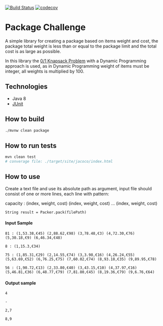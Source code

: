 [![Build Status](https://travis-ci.org/ghamilouie/package-challenge.svg?branch=master)](https://travis-ci.org/ghamilouie/package-challenge)
[![codecov](https://codecov.io/gh/ghamilouie/package-challenge/branch/master/graph/badge.svg)](https://codecov.io/gh/ghamilouie/package-challenge)
# Package Challenge

A simple library for creating a package based on items weight and cost, 
the package total weight is less than or equal to the package limit and the total cost is as large as possible.

In this library the [0/1 Knapsack Problem](https://en.wikipedia.org/wiki/Knapsack_problem) 
with a Dynamic Programming approach is used, as in Dynamic Programming weight of items must be integer,
all weights is multiplied by 100.


## Technologies
- Java 8
- [JUnit](https://junit.org/)

## How to build
```sh
./mvnw clean package
```

## How to run tests
```sh
mvn clean test
# converage file: ./target/site/jacoco/index.html
``` 

## How to use

Create a text file and use its absolute path as argument, 
input file should consist of one or more lines, each line with pattern:

capacity : (index, weight, cost) (index, weight, cost) ... (index, weight, cost)

```
String result = Packer.pack(filePath)
```

#### Input Sample

```
81 : (1,53.38,€45) (2,88.62,€98) (3,78.48,€3) (4,72.30,€76) (5,30.18,€9) (6,46.34,€48)

8 : (1,15.3,€34)

75 : (1,85.31,€29) (2,14.55,€74) (3,3.98,€16) (4,26.24,€55) (5,63.69,€52) (6,76.25,€75) (7,60.02,€74) (8,93.18,€35) (9,89.95,€78)

56 : (1,90.72,€13) (2,33.80,€40) (3,43.15,€10) (4,37.97,€16) (5,46.81,€36) (6,48.77,€79) (7,81.80,€45) (8,19.36,€79) (9,6.76,€64)
```

#### Output sample

```
4

-

2,7

8,9
```
